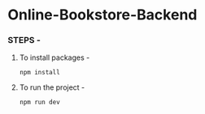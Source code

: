 # Online-Bookstore-Backend


### STEPS -
1. To install packages -
   
   ```
   npm install
   ```
2. To run the project -
   
   ```
   npm run dev
   ```
